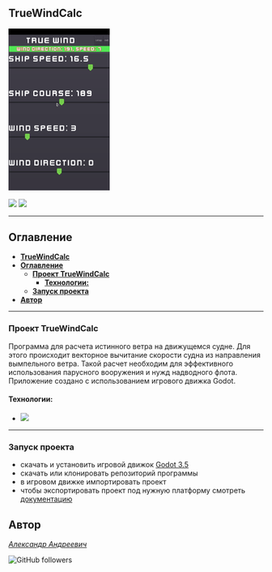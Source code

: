 ## **TrueWindCalc**

<img src="docs/Preview.gif" alt="drawing" style="width:200px;"/>

![](https://img.shields.io/badge/license-MIT-green)
![](https://img.shields.io/badge/Godot-3.5-brightgreen)

---

## **Оглавление**

- [**TrueWindCalc**](#truewindcalc)
- [**Оглавление**](#оглавление)
  - [**Проект TrueWindCalc**](#проект-truewindcalc)
    - [**Технологии:**](#технологии)
  - [**Запуск проекта**](#запуск-проекта)
- [**Автор**](#автор)

---

### **Проект TrueWindCalc**

Программа для расчета истинного ветра на движущемся судне. Для этого происходит векторное вычитание скорости судна из направления вымпельного ветра. Такой расчет необходим для эффективного использования парусного вооружения и нужд надводного флота. Приложение создано с использованием игрового движка Godot.

#### **Технологии:**

- ![](https://img.shields.io/badge/Godot-3.5-brightgreen)

---

### **Запуск проекта**

- скачать и установить игровой движок [Godot 3.5](https://godotengine.org/download/3.x/)
- скачать или клонировать репозиторий программы
- в игровом движке импортировать проект
- чтобы экспортировать проект под нужную платформу смотреть [документацию](https://docs.godotengine.org/ru/stable/tutorials/export/exporting_basics.html#exporting-by-platform)

## **Автор**

_[Александр Андреевич](https://github.com/Zolibot)_

![GitHub followers](https://img.shields.io/github/followers/Zolibot?style=social)
